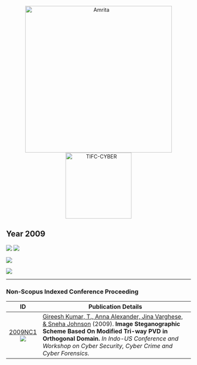 <p align="center">
    <img src="https://amrita-tifac-cyber-blockchain.github.io/Amrita-TIFAC-Cyber-Blockchain/AVV_PNG.png" alt ="Amrita" width="400" />
    <img src="https://amrita.edu/wp-content/uploads/2021/09/1597668744269.jpg" alt ="TIFC-CYBER" width="180" />
</p>

## Year 2009
![](https://img.shields.io/badge/Year-2009-brightgreen) ![](https://img.shields.io/badge/Non_Scopus_Conference-1-orange) 

![](https://img.shields.io/badge/Gireesh_Kumar_T-1-blue)

![](https://img.shields.io/badge/Conference_and_Workshop_on_Cyber_Security,_Cyber_Crime_and_Cyber_Forensics-1-yellow) 

-----

### Non-Scopus Indexed Conference Proceeding

| ID | Publication Details |
|:--:|------------------------------|
| [2009NC1](https://www.semanticscholar.org/paper/Image-Steganographic-Scheme-Based-On-Modified-PVD-Gireesh-Alexander/c0f5dbf7d7954e750177a3bcd4c0432c7bcc5fa5) <br/> ![](https://img.shields.io/badge/-Stegano-darkblue) | [Gireesh Kumar, T., Anna Alexander, Jina Varghese, & Sneha Johnson](a) (2009). **Image Steganographic Scheme Based On Modified Tri-way PVD in Orthogonal Domain.** _In Indo-US Conference and Workshop on Cyber Security, Cyber Crime and Cyber Forensics._ |
